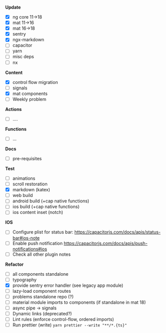 **Update**

- [x] ng core 11->18
- [x] mat 11->16
- [x] mat 16->18
- [x] sentry
- [x] ngx-markdown
- [ ] capacitor
- [ ] yarn
- [ ] misc deps
- [ ] nx

**Content**

- [x] control flow migration
- [ ] signals
- [x] mat components
- [ ] Weekly problem

**Actions**

- [ ] ....

**Functions**

- [ ] ...

**Docs**

- [ ] pre-requisites

**Test**

- [ ] animations
- [ ] scroll restoration
- [x] markdown (katex)
- [ ] web build
- [ ] android build (+cap native functions)
- [ ] ios build (+cap native functions)
- [ ] ios content inset (notch)

**IOS**

- [ ] Configure plist for status bar: https://capacitorjs.com/docs/apis/status-bar#ios-note
- [ ] Enable push notification https://capacitorjs.com/docs/apis/push-notifications#ios
- [ ] Check all other plugin notes

**Refactor**

- [ ] all components standalone
- [ ] typography
- [x] provide sentry error handler (see legacy app module)
- [ ] lazy-load component routes
- [ ] problems standalone repo (?)
- [ ] material module imports to components (if standalone in mat 18)
- [ ] async pipe -> signals
- [ ] Dynamic links (deprecated?)
- [ ] Lint rules (enforce control-flow, ordered imports)
- [ ] Run prettier (write) `yarn prettier --write "**/*.{ts}"`
